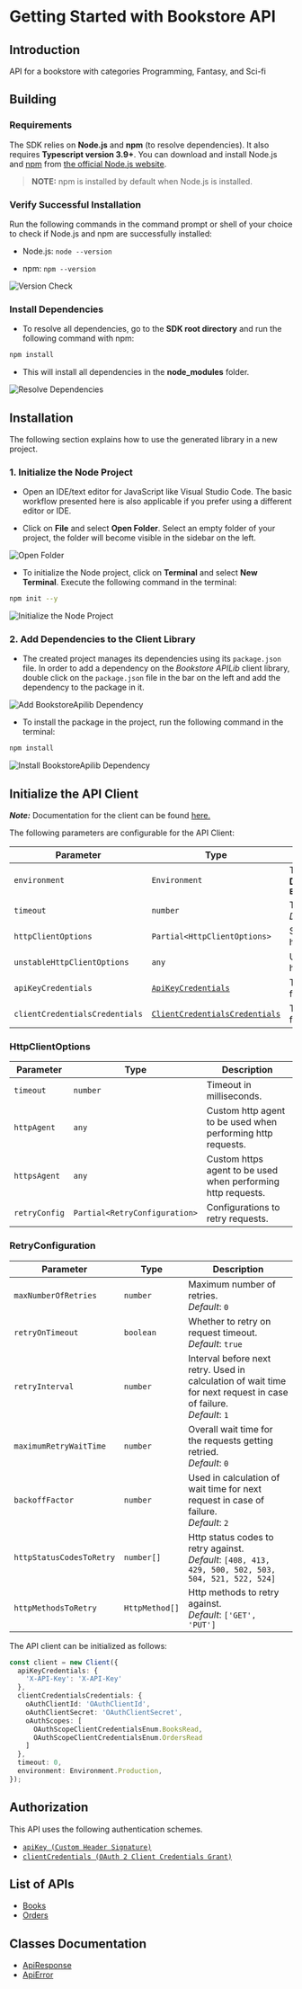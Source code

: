 
# Getting Started with Bookstore API

## Introduction

API for a bookstore with categories Programming, Fantasy, and Sci-fi

## Building

### Requirements

The SDK relies on **Node.js** and **npm** (to resolve dependencies). It also requires **Typescript version 3.9+**. You can download and install Node.js and [npm](https://www.npmjs.com/) from [the official Node.js website](https://nodejs.org/en/download/).

> **NOTE:** npm is installed by default when Node.js is installed.

### Verify Successful Installation

Run the following commands in the command prompt or shell of your choice to check if Node.js and npm are successfully installed:

* Node.js: `node --version`

* npm: `npm --version`

![Version Check](https://apidocs.io/illustration/typescript?workspaceFolder=BookstoreAPI&step=versionCheck)

### Install Dependencies

- To resolve all dependencies, go to the **SDK root directory** and run the following command with npm:

```bash
npm install
```

- This will install all dependencies in the **node_modules** folder.

![Resolve Dependencies](https://apidocs.io/illustration/typescript?workspaceFolder=BookstoreAPI&workspaceName=bookstore-apilib&step=resolveDependency)

## Installation

The following section explains how to use the generated library in a new project.

### 1. Initialize the Node Project

- Open an IDE/text editor for JavaScript like Visual Studio Code. The basic workflow presented here is also applicable if you prefer using a different editor or IDE.

- Click on **File** and select **Open Folder**. Select an empty folder of your project, the folder will become visible in the sidebar on the left.

![Open Folder](https://apidocs.io/illustration/typescript?step=openProject)

- To initialize the Node project, click on **Terminal** and select **New Terminal**. Execute the following command in the terminal:

```bash
npm init --y
```

![Initialize the Node Project](https://apidocs.io/illustration/typescript?step=initializeProject)

### 2. Add Dependencies to the Client Library

- The created project manages its dependencies using its `package.json` file. In order to add a dependency on the *Bookstore APILib* client library, double click on the `package.json` file in the bar on the left and add the dependency to the package in it.

![Add BookstoreApilib Dependency](https://apidocs.io/illustration/typescript?workspaceFolder=BookstoreAPI&workspaceName=bookstore-apilib&step=importDependency)

- To install the package in the project, run the following command in the terminal:

```bash
npm install
```

![Install BookstoreApilib Dependency](https://apidocs.io/illustration/typescript?step=installDependency)

## Initialize the API Client

**_Note:_** Documentation for the client can be found [here.](doc/client.md)

The following parameters are configurable for the API Client:

| Parameter | Type | Description |
|  --- | --- | --- |
| `environment` | `Environment` | The API environment. <br> **Default: `Environment.Production`** |
| `timeout` | `number` | Timeout for API calls.<br>*Default*: `0` |
| `httpClientOptions` | `Partial<HttpClientOptions>` | Stable configurable http client options. |
| `unstableHttpClientOptions` | `any` | Unstable configurable http client options. |
| `apiKeyCredentials` | [`ApiKeyCredentials`](doc/auth/custom-header-signature.md) | The credential object for apiKey |
| `clientCredentialsCredentials` | [`ClientCredentialsCredentials`](doc/auth/oauth-2-client-credentials-grant.md) | The credential object for clientCredentials |

### HttpClientOptions

| Parameter | Type | Description |
|  --- | --- | --- |
| `timeout` | `number` | Timeout in milliseconds. |
| `httpAgent` | `any` | Custom http agent to be used when performing http requests. |
| `httpsAgent` | `any` | Custom https agent to be used when performing http requests. |
| `retryConfig` | `Partial<RetryConfiguration>` | Configurations to retry requests. |

### RetryConfiguration

| Parameter | Type | Description |
|  --- | --- | --- |
| `maxNumberOfRetries` | `number` | Maximum number of retries. <br> *Default*: `0` |
| `retryOnTimeout` | `boolean` | Whether to retry on request timeout. <br> *Default*: `true` |
| `retryInterval` | `number` | Interval before next retry. Used in calculation of wait time for next request in case of failure. <br> *Default*: `1` |
| `maximumRetryWaitTime` | `number` | Overall wait time for the requests getting retried. <br> *Default*: `0` |
| `backoffFactor` | `number` | Used in calculation of wait time for next request in case of failure. <br> *Default*: `2` |
| `httpStatusCodesToRetry` | `number[]` | Http status codes to retry against. <br> *Default*: `[408, 413, 429, 500, 502, 503, 504, 521, 522, 524]` |
| `httpMethodsToRetry` | `HttpMethod[]` | Http methods to retry against. <br> *Default*: `['GET', 'PUT']` |

The API client can be initialized as follows:

```ts
const client = new Client({
  apiKeyCredentials: {
    'X-API-Key': 'X-API-Key'
  },
  clientCredentialsCredentials: {
    oAuthClientId: 'OAuthClientId',
    oAuthClientSecret: 'OAuthClientSecret',
    oAuthScopes: [
      OAuthScopeClientCredentialsEnum.BooksRead,
      OAuthScopeClientCredentialsEnum.OrdersRead
    ]
  },
  timeout: 0,
  environment: Environment.Production,
});
```

## Authorization

This API uses the following authentication schemes.

* [`apiKey (Custom Header Signature)`](doc/auth/custom-header-signature.md)
* [`clientCredentials (OAuth 2 Client Credentials Grant)`](doc/auth/oauth-2-client-credentials-grant.md)

## List of APIs

* [Books](doc/controllers/books.md)
* [Orders](doc/controllers/orders.md)

## Classes Documentation

* [ApiResponse](doc/api-response.md)
* [ApiError](doc/api-error.md)

